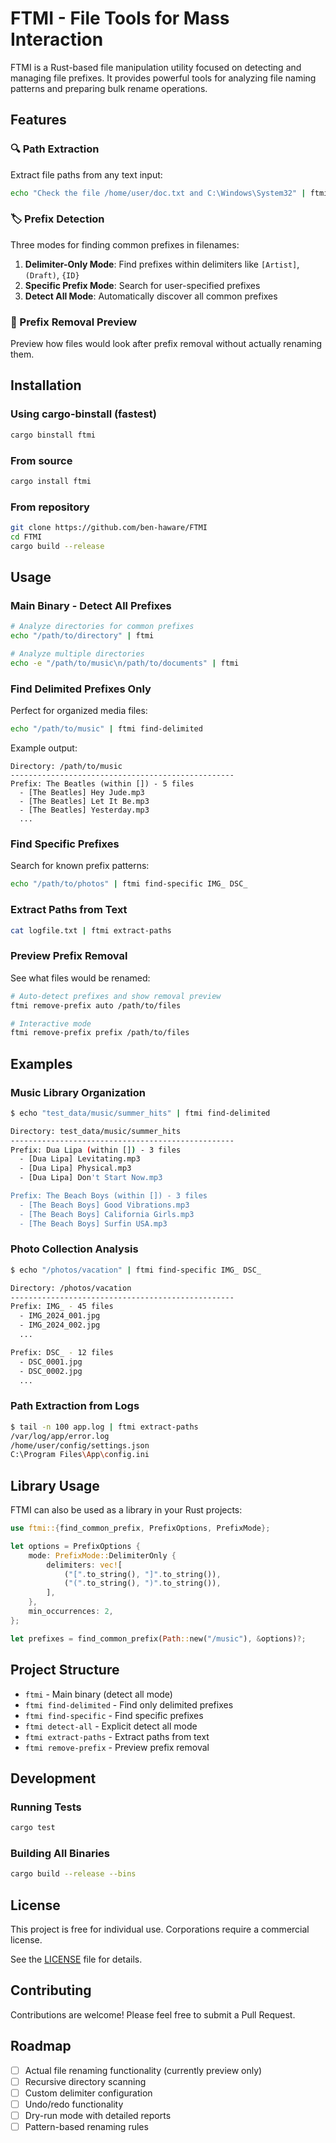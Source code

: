 # FTMI - File Tools for Mass Interaction

FTMI is a Rust-based file manipulation utility focused on detecting and managing file prefixes. It provides powerful tools for analyzing file naming patterns and preparing bulk rename operations.

## Features

### 🔍 Path Extraction
Extract file paths from any text input:
```bash
echo "Check the file /home/user/doc.txt and C:\Windows\System32" | ftmi extract-paths
```

### 🏷️ Prefix Detection
Three modes for finding common prefixes in filenames:

1. **Delimiter-Only Mode**: Find prefixes within delimiters like `[Artist]`, `(Draft)`, `{ID}`
2. **Specific Prefix Mode**: Search for user-specified prefixes
3. **Detect All Mode**: Automatically discover all common prefixes

### 🎯 Prefix Removal Preview
Preview how files would look after prefix removal without actually renaming them.

## Installation

### Using cargo-binstall (fastest)
```bash
cargo binstall ftmi
```

### From source
```bash
cargo install ftmi
```

### From repository
```bash
git clone https://github.com/ben-haware/FTMI
cd FTMI
cargo build --release
```

## Usage

### Main Binary - Detect All Prefixes
```bash
# Analyze directories for common prefixes
echo "/path/to/directory" | ftmi

# Analyze multiple directories
echo -e "/path/to/music\n/path/to/documents" | ftmi
```

### Find Delimited Prefixes Only
Perfect for organized media files:
```bash
echo "/path/to/music" | ftmi find-delimited
```

Example output:
```
Directory: /path/to/music
--------------------------------------------------
Prefix: The Beatles (within []) - 5 files
  - [The Beatles] Hey Jude.mp3
  - [The Beatles] Let It Be.mp3
  - [The Beatles] Yesterday.mp3
  ...
```

### Find Specific Prefixes
Search for known prefix patterns:
```bash
echo "/path/to/photos" | ftmi find-specific IMG_ DSC_ 
```

### Extract Paths from Text
```bash
cat logfile.txt | ftmi extract-paths
```

### Preview Prefix Removal
See what files would be renamed:
```bash
# Auto-detect prefixes and show removal preview
ftmi remove-prefix auto /path/to/files

# Interactive mode
ftmi remove-prefix prefix /path/to/files
```

## Examples

### Music Library Organization
```bash
$ echo "test_data/music/summer_hits" | ftmi find-delimited

Directory: test_data/music/summer_hits
--------------------------------------------------
Prefix: Dua Lipa (within []) - 3 files
  - [Dua Lipa] Levitating.mp3
  - [Dua Lipa] Physical.mp3
  - [Dua Lipa] Don't Start Now.mp3

Prefix: The Beach Boys (within []) - 3 files
  - [The Beach Boys] Good Vibrations.mp3
  - [The Beach Boys] California Girls.mp3
  - [The Beach Boys] Surfin USA.mp3
```

### Photo Collection Analysis
```bash
$ echo "/photos/vacation" | ftmi find-specific IMG_ DSC_

Directory: /photos/vacation
--------------------------------------------------
Prefix: IMG_ - 45 files
  - IMG_2024_001.jpg
  - IMG_2024_002.jpg
  ...

Prefix: DSC_ - 12 files
  - DSC_0001.jpg
  - DSC_0002.jpg
  ...
```

### Path Extraction from Logs
```bash
$ tail -n 100 app.log | ftmi extract-paths
/var/log/app/error.log
/home/user/config/settings.json
C:\Program Files\App\config.ini
```

## Library Usage

FTMI can also be used as a library in your Rust projects:

```rust
use ftmi::{find_common_prefix, PrefixOptions, PrefixMode};

let options = PrefixOptions {
    mode: PrefixMode::DelimiterOnly {
        delimiters: vec![
            ("[".to_string(), "]".to_string()),
            ("(".to_string(), ")".to_string()),
        ],
    },
    min_occurrences: 2,
};

let prefixes = find_common_prefix(Path::new("/music"), &options)?;
```

## Project Structure

- `ftmi` - Main binary (detect all mode)
- `ftmi find-delimited` - Find only delimited prefixes
- `ftmi find-specific` - Find specific prefixes
- `ftmi detect-all` - Explicit detect all mode
- `ftmi extract-paths` - Extract paths from text
- `ftmi remove-prefix` - Preview prefix removal

## Development

### Running Tests
```bash
cargo test
```

### Building All Binaries
```bash
cargo build --release --bins
```

## License

This project is free for individual use. Corporations require a commercial license.

See the [LICENSE](LICENSE) file for details.

## Contributing

Contributions are welcome! Please feel free to submit a Pull Request.

## Roadmap

- [ ] Actual file renaming functionality (currently preview only)
- [ ] Recursive directory scanning
- [ ] Custom delimiter configuration
- [ ] Undo/redo functionality
- [ ] Dry-run mode with detailed reports
- [ ] Pattern-based renaming rules